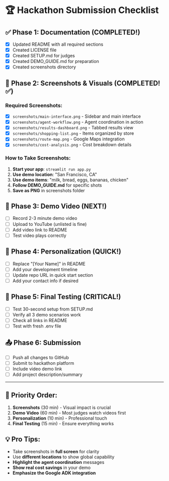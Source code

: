 # 🏆 Hackathon Submission Checklist

## ✅ Phase 1: Documentation (COMPLETED!)
- [x] Updated README with all required sections
- [x] Created LICENSE file
- [x] Created SETUP.md for judges
- [x] Created DEMO_GUIDE.md for preparation
- [x] Created screenshots directory

## 📸 Phase 2: Screenshots & Visuals (COMPLETED! ✅)

### Required Screenshots:
- [x] `screenshots/main-interface.png` - Sidebar and main interface
- [x] `screenshots/agent-workflow.png` - Agent coordination in action
- [x] `screenshots/results-dashboard.png` - Tabbed results view
- [x] `screenshots/shopping-list.png` - Items organized by store
- [x] `screenshots/route-map.png` - Google Maps integration
- [x] `screenshots/cost-analysis.png` - Cost breakdown details

### How to Take Screenshots:
1. **Start your app**: `streamlit run app.py`
2. **Use demo location**: "San Francisco, CA"
3. **Use demo items**: "milk, bread, eggs, bananas, chicken"
4. **Follow DEMO_GUIDE.md** for specific shots
5. **Save as PNG** in screenshots folder

## 🎥 Phase 3: Demo Video (NEXT!)
- [ ] Record 2-3 minute demo video
- [ ] Upload to YouTube (unlisted is fine)
- [ ] Add video link to README
- [ ] Test video plays correctly

## 👤 Phase 4: Personalization (QUICK!)
- [ ] Replace "[Your Name]" in README
- [ ] Add your development timeline
- [ ] Update repo URL in quick start section
- [ ] Add your contact info if desired

## 🧪 Phase 5: Final Testing (CRITICAL!)
- [ ] Test 30-second setup from SETUP.md
- [ ] Verify all 3 demo scenarios work
- [ ] Check all links in README
- [ ] Test with fresh .env file

## 📤 Phase 6: Submission
- [ ] Push all changes to GitHub
- [ ] Submit to hackathon platform
- [ ] Include video demo link
- [ ] Add project description/summary

---

## 🚨 Priority Order:
1. **Screenshots** (30 min) - Visual impact is crucial
2. **Demo Video** (60 min) - Most judges watch videos first
3. **Personalization** (10 min) - Professional touch
4. **Final Testing** (15 min) - Ensure everything works

## 💡 Pro Tips:
- Take screenshots in **full screen** for clarity
- Use **different locations** to show global capability
- **Highlight the agent coordination** messages
- **Show real cost savings** in your demo
- **Emphasize the Google ADK integration** 